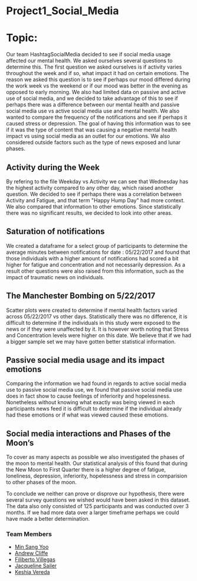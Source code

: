 # Project1_Social_Media

# Topic:

  Our team HashtagSocialMedia decided to see if social media usage affected our mental health. We asked ourselves several questions to determine this. The first question we asked ourselves is if activity varies throughout the week and if so, what impact it had on certain emotions. The reason we asked this question is to see if perhaps our mood differed during the work week vs the weekend or if our mood was better in the evening as opposed to early morning. We also had limited data on passive and active use of social media, and we decided to take advantage of this to see if perhaps there was a difference between our mental health and passive social media use vs active social media use and mental health. We also wanted to compare the frequency of the notifications and see if perhaps it caused stress or depression. The goal of having this information was to see if it was the type of content that was causing a negative mental health impact vs using social media as an outlet for our emotions. We also considered outside factors such as the type of news exposed and lunar phases.

## Activity during the Week

By refering to the file Weekday vs Activity we can see that Wednesday has the highest activity compared to any other day, which raised another question. We decided to see if perhaps there was a correlation between Activity and Fatigue, and that term "Happy Hump Day" had more context. We also compared that information to other emotions. Since statistically there was no significant results, we decided to look into other areas.

## Saturation of notifications

We created a dataframe for a select group of participants to determine the average minutes between notifications for date : 05/22/2017 and found that those individuals with a higher amount of notifications had scored a bit higher for fatigue and concentration and not necessarily depression. As a result other questions were also raised from this information, such as the impact of traumatic news on individuals.

## The Manchester Bombing on 5/22/2017

Scatter plots were created to determine if mental health factors varied across 05/22/2017 vs other days. Statistically there was no difference, it is difficult to determine if the individuals in this study were exposed to the news or if they were unaffected by it. It is however worth noting that Stress and Concentration levels were higher on this date. We believe that if we had a bigger sample set we may have gotten better statistical information.

## Passive social media usage and its impact emotions

Comparing the information we had found in regards to active social media use to passive social media use, we found that passive social media use does in fact show to cause feelings of inferiority and hopelessness. Nonetheless without knowing what exactly was being viewed in each participants news feed it is difficult to determine if the individual already had these emotions or if what was viewed caused these emotions.

## Social media interactions and Phases of the Moon’s

To cover as many aspects as possible we also investigated the phases of the moon to mental health. Our statistical analysis of this found that during the New Moon to First Quarter there is a higher degree of fatigue, loneliness, depression, inferiority, hopelessness and stress in comparision to other phases of the moon.

To conclude we neither can prove or disprove our hypothesis, there were several survey questions we wished would have been asked in this dataset. The data also only consisted of 125 participants and was conducted over 3 months. If we had more data over a larger timeframe perhaps we could have made a better determination.

### Team Members

* [Min Sang Yoo](https://github.com/hialstkd)
* [Andrew Cliffe](https://github.com/cliffeandrew)
* [Filiberto Villegas](https://github.com/fvill005)
* [Jacqueline Sailer](https://github.com/Infinity183)
* [Keshia Vereda](https://github.com/kvereda)

